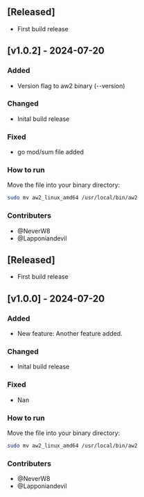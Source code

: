 ## [Released]
- First build release

## [v1.0.2] - 2024-07-20
### Added
- Version flag to aw2 binary (--version)

### Changed
- Inital build release

### Fixed
- go mod/sum file added

### How to run

Move the file into your binary directory:
```bash
sudo mv aw2_linux_amd64 /usr/local/bin/aw2
```

### Contributers
- @NeverW8
- @Lapponiandevil

## [Released]
- First build release

## [v1.0.0] - 2024-07-20
### Added
- New feature: Another feature added.

### Changed
- Inital build release

### Fixed
- Nan

### How to run

Move the file into your binary directory:
```bash
sudo mv aw2_linux_amd64 /usr/local/bin/aw2
```

### Contributers
- @NeverW8
- @Lapponiandevil

